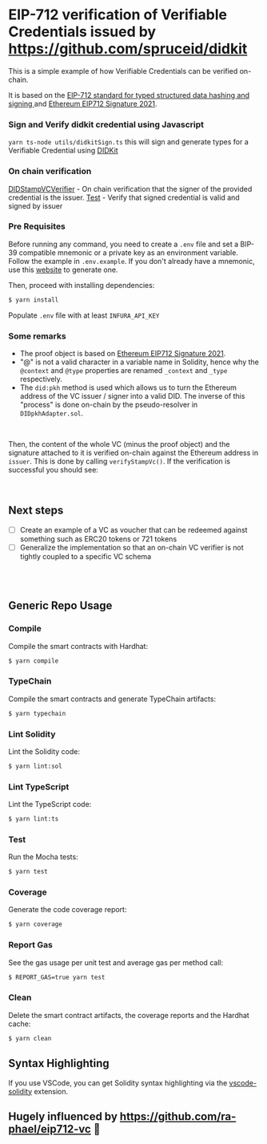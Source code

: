 # EIP-712 verification of Verifiable Credentials issued by https://github.com/spruceid/didkit

This is a simple example of how Verifiable Credentials can be verified on-chain.

It is based on the [EIP-712 standard for typed structured data hashing and signing ](https://eips.ethereum.org/EIPS/eip-712) and [Ethereum EIP712 Signature 2021](https://w3c-ccg.github.io/ethereum-eip712-signature-2021-spec/).


### Sign and Verify didkit credential using Javascript
`yarn ts-node utils/didkitSign.ts` this will sign and generate types for a Verifiable Credential using [DIDKit](https://github.com/spruceid/didkit)

### On chain verification
[DIDStampVCVerifier](contracts/DIDStampVCVerifier.sol) - On chain verification that the signer of the provided credential is the issuer. 
[Test](test/DIDStampVCVerifier.ts) - Verify that signed credential is valid and signed by issuer

### Pre Requisites

Before running any command, you need to create a `.env` file and set a BIP-39 compatible mnemonic or a private key as an environment
variable. Follow the example in `.env.example`. If you don't already have a mnemonic, use this [website](https://iancoleman.io/bip39/) to generate one.

Then, proceed with installing dependencies:

```sh
$ yarn install
```

Populate `.env` file with at least `INFURA_API_KEY`

### Some remarks

- The proof object is based on [Ethereum EIP712 Signature 2021](https://w3c-ccg.github.io/ethereum-eip712-signature-2021-spec/).
- "@" is not a valid character in a variable name in Solidity, hence why the `@context` and `@type` properties are renamed `_context` and `_type` respectively.
- The `did:pkh` method is used which allows us to turn the Ethereum address of the VC issuer / signer into a valid DID. The inverse of this "process" is done on-chain by the pseudo-resolver in `DIDpkhAdapter.sol`.

<br/>

Then, the content of the whole VC (minus the proof object) and the signature attached to it is verified on-chain against the Ethereum address in `issuer`. This is done by calling `verifyStampVc()`. If the verification is successful you should see:

<br/>

## Next steps

- [ ] Create an example of a VC as voucher that can be redeemed against something such as ERC20 tokens or 721 tokens
- [ ] Generalize the implementation so that an on-chain VC verifier is not tightly coupled to a specific VC schema

<br/>
<br/>

## Generic Repo Usage

### Compile

Compile the smart contracts with Hardhat:

```sh
$ yarn compile
```

### TypeChain

Compile the smart contracts and generate TypeChain artifacts:

```sh
$ yarn typechain
```

### Lint Solidity

Lint the Solidity code:

```sh
$ yarn lint:sol
```

### Lint TypeScript

Lint the TypeScript code:

```sh
$ yarn lint:ts
```

### Test

Run the Mocha tests:

```sh
$ yarn test
```

### Coverage

Generate the code coverage report:

```sh
$ yarn coverage
```

### Report Gas

See the gas usage per unit test and average gas per method call:

```sh
$ REPORT_GAS=true yarn test
```

### Clean

Delete the smart contract artifacts, the coverage reports and the Hardhat cache:

```sh
$ yarn clean
```

## Syntax Highlighting

If you use VSCode, you can get Solidity syntax highlighting via the [vscode-solidity](https://marketplace.visualstudio.com/items?itemName=JuanBlanco.solidity) extension.



## Hugely influenced by https://github.com/ra-phael/eip712-vc 🙌
